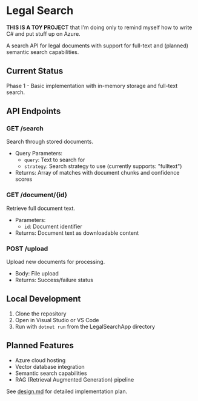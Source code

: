 # Legal Search

**THIS IS A TOY PROJECT** that I'm doing only to remind myself how to write C# and put stuff up on Azure.

A search API for legal documents with support for full-text and (planned) semantic search capabilities.

## Current Status

Phase 1 - Basic implementation with in-memory storage and full-text search.

## API Endpoints

### GET /search
Search through stored documents.
- Query Parameters:
  - `query`: Text to search for
  - `strategy`: Search strategy to use (currently supports: "fulltext")
- Returns: Array of matches with document chunks and confidence scores

### GET /document/{id}
Retrieve full document text.
- Parameters:
  - `id`: Document identifier
- Returns: Document text as downloadable content

### POST /upload
Upload new documents for processing.
- Body: File upload
- Returns: Success/failure status

## Local Development

1. Clone the repository
2. Open in Visual Studio or VS Code
3. Run with `dotnet run` from the LegalSearchApp directory

## Planned Features

- Azure cloud hosting
- Vector database integration
- Semantic search capabilities
- RAG (Retrieval Augmented Generation) pipeline

See [design.md](design.md) for detailed implementation plan.